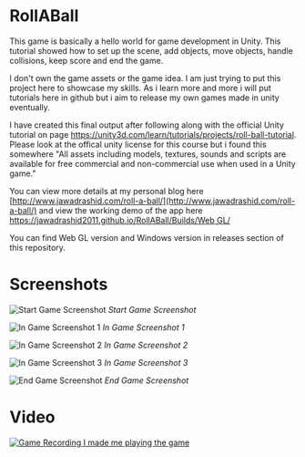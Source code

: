 # RollABall
This game is basically a hello world for game development in Unity. This tutorial showed how to set up the scene, add objects, move objects, handle collisions, keep score and end the game. 

I don't own the game assets or the game idea. I am just trying to put this project here to showcase my skills. As i learn more and more i will put tutorials here in github but i aim to release my own games made in unity eventually. 

I have created this final output after following along with the official Unity tutorial on page https://unity3d.com/learn/tutorials/projects/roll-ball-tutorial. Please look at the offical unity license for this course but i found this somewhere "All assets including models, textures, sounds and scripts are available for free commercial and non-commercial use when used in a Unity game."

You can view more details at my personal blog here [http://www.jawadrashid.com/roll-a-ball/](http://www.jawadrashid.com/roll-a-ball/) and view the working demo of the app here [https://jawadrashid2011.github.io/RollABall/Builds/Web GL/](https://jawadrashid2011.github.io/RollABall/Builds/Web%20GL/)

You can find Web GL version and Windows version in releases section of this repository. 

# Screenshots

![Start Game Screenshot](/Screenshots/Start.png "Start Game Screenshot")
*Start Game Screenshot*

![In Game Screenshot 1](/Screenshots/In%20Play%201.png "In Game Screenshot 1")
*In Game Screenshot 1*

![In Game Screenshot 2](/Screenshots/In%20Play%202.png "In Game Screenshot 2")
*In Game Screenshot 2*

![In Game Screenshot 3](/Screenshots/In%20Play%203.png "In Game Screenshot 3")
*In Game Screenshot 3*

![End Game Screenshot](/Screenshots/End.png "End Game Screenshot")
*End Game Screenshot*

# Video

[![Game Recording I made me playing the game](/Screenshots/Start.png)](https://www.youtube.com/watch?v=qy1blzFzpBU "Roll A Ball Demo")
